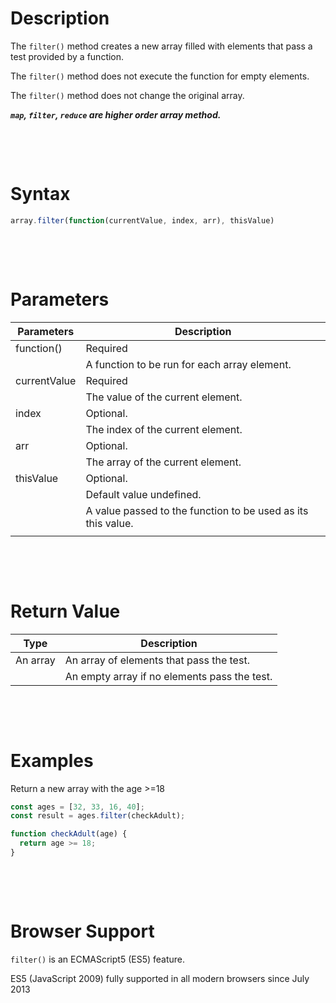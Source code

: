 # Description

The `filter()` method creates a new array filled with elements that pass a test provided by a function.

The `filter()` method does not execute the function for empty elements.

The `filter()` method does not change the original array.

**_`map`, `filter`, `reduce` are higher order array method._**

&nbsp;

&nbsp;

# Syntax

```js
array.filter(function(currentValue, index, arr), thisValue)
```

&nbsp;

&nbsp;

# Parameters

| Parameters   | Description                                                  |
| ------------ | ------------------------------------------------------------ |
| function()   | Required                                                     |
|              | A function to be run for each array element.                 |
| currentValue | Required                                                     |
|              | The value of the current element.                            |
| index        | Optional.                                                    |
|              | The index of the current element.                            |
| arr          | Optional.                                                    |
|              | The array of the current element.                            |
| thisValue    | Optional.                                                    |
|              | Default value undefined.                                     |
|              | A value passed to the function to be used as its this value. |
|||

&nbsp;

&nbsp;

# Return Value

| Type     | Description                                       |
| -------- | ------------------------------------------------- |
| An array | An array of elements that pass the test.
||An empty array if no elements pass the test. |

&nbsp;

&nbsp;

# Examples

Return a new array with the age >=18

```js
const ages = [32, 33, 16, 40];
const result = ages.filter(checkAdult);

function checkAdult(age) {
  return age >= 18;
}
```

&nbsp;

&nbsp;

# Browser Support

`filter()` is an ECMAScript5 (ES5) feature.

ES5 (JavaScript 2009) fully supported in all modern browsers since July 2013

&nbsp;

&nbsp;

&nbsp;

